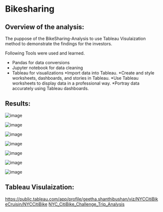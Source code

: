 # Bikesharing

## Overview of the analysis:
The puppose of the BikeSharing-Analysis to use Tableau Visulaization method to demonstrate the findings for the investors.

Following Tools were used and learned.
  * Pandas for data conversions
  * Jupyter notebook for data cleaning
  * Tableau for visualizations
     *Import data into Tableau.
     *Create and style worksheets, dashboards, and stories in Tableau.
     *Use Tableau worksheets to display data in a professional way.
     *Portray data accurately using Tableau dashboards.

## Results:
![image](https://user-images.githubusercontent.com/79486450/120937596-63899d80-c6dc-11eb-81bb-9d1d08e61af8.png)

![image](https://user-images.githubusercontent.com/79486450/120937803-8a949f00-c6dd-11eb-9e2d-6519135b7c21.png)

![image](https://user-images.githubusercontent.com/79486450/120937642-9c297700-c6dc-11eb-846a-4e16b5c21232.png)

![image](https://user-images.githubusercontent.com/79486450/120937660-afd4dd80-c6dc-11eb-866d-99208d825da9.png)

![image](https://user-images.githubusercontent.com/79486450/120937781-646eff00-c6dd-11eb-9e0f-12f6916f9e2d.png)

![image](https://user-images.githubusercontent.com/79486450/120937683-cd09ac00-c6dc-11eb-85bb-b3df6df3a67f.png)

![image](https://user-images.githubusercontent.com/79486450/120937689-d85cd780-c6dc-11eb-9640-7fda4bc760e3.png)

## Tableau Visulaization:

https://public.tableau.com/app/profile/geetha.shanthibushan/viz/NYCCitiBikeCruisin/NYCCitiBike
[NYC_CitiBike_Challenge_Trip_Analysis](https://public.tableau.com/app/profile/geetha.shanthibushan/viz/NYCCitiBikeCruisin/NYCCitiBike "Google's Homepage")
